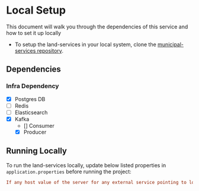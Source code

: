 # Local Setup

This document will walk you through the dependencies of this service and how to set it up locally

- To setup the land-services in your local system, clone the [municipal-services repository](https://github.com/egovernments/municipal-services).

## Dependencies

### Infra Dependency

- [X] Postgres DB
- [ ] Redis
- [ ] Elasticsearch
- [X] Kafka
  - [] Consumer
  - [X] Producer

## Running Locally

To run the land-services locally, update below listed properties in `application.properties` before running the project:

```ini
If any host value of the server for any external service pointing to local port can be changed to https://egov-micro-dev.egovernments.org
```
